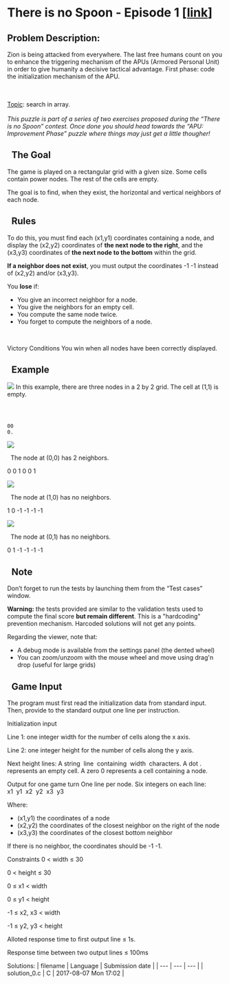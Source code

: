 # There is no Spoon - Episode 1 \[[link](https://www.codingame.com/training/medium/there-is-no-spoon-episode-1)\]
## Problem Description:
Zion is being attacked from everywhere. The last free humans count on you to enhance the triggering mechanism of the APUs (Armored Personal Unit) in order to give humanity a decisive tactical advantage. First phase: code the initialization mechanism of the APU.

<br>
<br>
<u>Topic</u>: search in array.<br>
<br>
<i>This puzzle is part of a series of two exercises proposed during the &ldquo;There is no Spoon&rdquo; contest. Once done you should head towards the &ldquo;APU: Improvement Phase&rdquo; puzzle where things may just get a little thougher!</i>
 


  The Goal
----------


The game is played on a rectangular grid with a given size. Some cells contain power nodes. The rest of the cells are empty.  

  

The goal is to find, when they exist, the horizontal and vertical neighbors of each node.



  Rules
-------



To do this, you must find each (x1,y1) coordinates containing a node, and display the (x2,y2) coordinates of **the next node to the right**, and the (x3,y3) coordinates of **the next node to the bottom** within the grid.  

  

**If a neighbor does not exist**, you must output the coordinates -1 -1 instead of (x2,y2) and/or (x3,y3).  

  

You **lose** if:

* You give an incorrect neighbor for a node.
* You give the neighbors for an empty cell.
* You compute the same node twice.
* You forget to compute the neighbors of a node.





 

Victory Conditions
You win when all nodes have been correctly displayed.






  Example
---------




![](https://cdn-games.codingame.com/no-spoon-game/example/0.png)
In this example, there are three nodes in a 2 by 2 grid. The cell at (1,1) is empty.  

 

```

00
0.
```





![](https://cdn-games.codingame.com/no-spoon-game/example/1.png)

 
The node at (0,0) has 2 neighbors.  

0 0 1 0 0 1


![](https://cdn-games.codingame.com/no-spoon-game/example/2.png)

 
The node at (1,0) has no neighbors.  

1 0 -1 -1 -1 -1


![](https://cdn-games.codingame.com/no-spoon-game/example/3.png)

 
The node at (0,1) has no neighbors.  

0 1 -1 -1 -1 -1






  Note
------


Don’t forget to run the tests by launching them from the “Test cases” window.  

  

**Warning:** the tests provided are similar to the validation tests used to compute the final score **but remain different**. This is a "hardcoding" prevention mechanism. Harcoded solutions will not get any points.

  

Regarding the viewer, note that:
* A debug mode is available from the settings panel (the dented wheel)
* You can zoom/unzoom with the mouse wheel and move using drag'n drop (useful for large grids)







  Game Input
------------




The program must first read the initialization data from standard input. Then, provide to the standard output one line per instruction.



Initialization input

Line 1: one integer width for the number of cells along the x axis.


Line 2: one integer height for the number of cells along the y axis.


Next height lines: A string  line  containing  width  characters. A dot . represents an empty cell. A zero 0 represents a cell containing a node.






Output for one game turn
One line per node. Six integers on each line:   x1  y1  x2  y2  x3  y3  

  

Where:
* (x1,y1) the coordinates of a node
* (x2,y2) the coordinates of the closest neighbor on the right of the node
* (x3,y3) the coordinates of the closest bottom neighbor


If there is no neighbor, the coordinates should be -1 -1.



Constraints
0 < width ≤ 30  

0 < height ≤ 30  

0 ≤ x1 < width  

0 ≤ y1 < height  

-1 ≤ x2, x3 < width  

-1 ≤ y2, y3 < height  

Alloted response time to first output line ≤ 1s.  

Response time between two output lines ≤ 100ms



Solutions:
| filename | Language | Submission date |
| --- | --- | --- |
| solution_0.c | C | 2017-08-07 Mon 17:02 |
